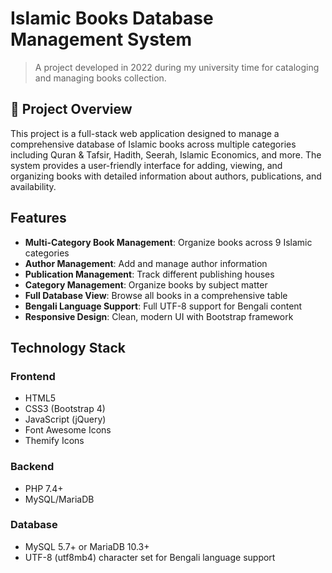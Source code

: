 # Islamic Books Database Management System

> A project developed in 2022 during my university time for cataloging and managing books collection.

## 📖 Project Overview

This project is a full-stack web application designed to manage a comprehensive database of Islamic books across multiple categories including Quran & Tafsir, Hadith, Seerah, Islamic Economics, and more. The system provides a user-friendly interface for adding, viewing, and organizing books with detailed information about authors, publications, and availability.

## Features

- **Multi-Category Book Management**: Organize books across 9 Islamic categories
- **Author Management**: Add and manage author information
- **Publication Management**: Track different publishing houses
- **Category Management**: Organize books by subject matter
- **Full Database View**: Browse all books in a comprehensive table
- **Bengali Language Support**: Full UTF-8 support for Bengali content
- **Responsive Design**: Clean, modern UI with Bootstrap framework

## Technology Stack

### Frontend
- HTML5
- CSS3 (Bootstrap 4)
- JavaScript (jQuery)
- Font Awesome Icons
- Themify Icons

### Backend
- PHP 7.4+
- MySQL/MariaDB

### Database
- MySQL 5.7+ or MariaDB 10.3+
- UTF-8 (utf8mb4) character set for Bengali language support